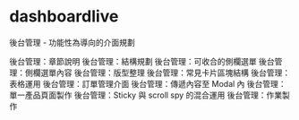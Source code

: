 # dashboardlive
後台管理 - 功能性為導向的介面規劃

後台管理：章節說明
後台管理：結構規劃
後台管理：可收合的側欄選單
後台管理：側欄選單內容
後台管理：版型整理
後台管理：常見卡片區塊結構
後台管理：表格運用
後台管理：訂單管理介面
後台管理：傳遞內容至 Modal 內
後台管理：單一產品頁面製作
後台管理：Sticky 與 scroll spy 的混合運用
後台管理：作業製作